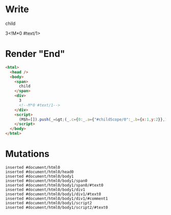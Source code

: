 # Write
  <span>child</span><div>3<!M*0 #text/1></div><script>(M$h=[]).push(_=>(_.c={0:_.a={"#childScope/0":_.b={x:1,y:2}},1:_.b},_.b["/"]=_._["packages/translator-tags/src/__tests__/fixtures/custom-tag-var-multiple/template.marko_0_data"](_.a),_.c),[])</script>


# Render "End"
```html
<html>
  <head />
  <body>
    <span>
      child
    </span>
    <div>
      3
      <!--M*0 #text/1-->
    </div>
    <script>
      (M$h=[]).push(_=&gt;(_.c={0:_.a={"#childScope/0":_.b={x:1,y:2}},1:_.b},_.b["/"]=_._["packages/translator-tags/src/__tests__/fixtures/custom-tag-var-multiple/template.marko_0_data"](_.a),_.c),[])
    </script>
  </body>
</html>
```

# Mutations
```
inserted #document/html0
inserted #document/html0/head0
inserted #document/html0/body1
inserted #document/html0/body1/span0
inserted #document/html0/body1/span0/#text0
inserted #document/html0/body1/div1
inserted #document/html0/body1/div1/#text0
inserted #document/html0/body1/div1/#comment1
inserted #document/html0/body1/script2
inserted #document/html0/body1/script2/#text0
```